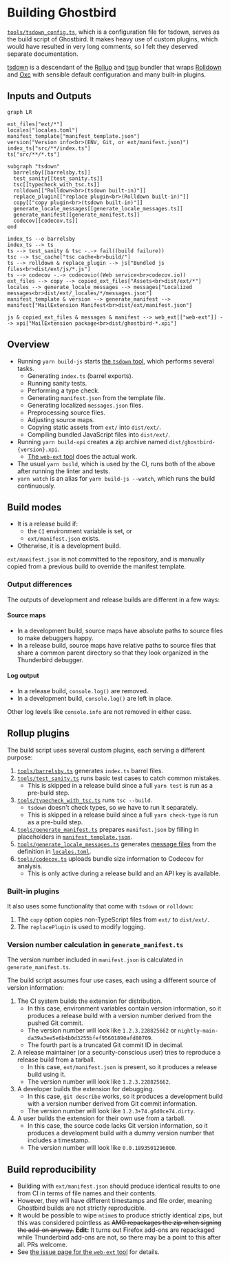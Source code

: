 # Building Ghostbird

[`tools/tsdown_config.ts`](../tools/tsdown_config.ts), which is a configuration file for tsdown, serves as the build script of Ghostbird. It makes heavy use of custom plugins, which would have resulted in very long comments, so I felt they deserved separate documentation.

[tsdown](https://tsdown.dev) is a descendant of the [Rollup](https://rollupjs.org/) and [tsup](https://tsup.egoist.dev/) bundler that wraps [Rolldown](https://rolldown.rs/) and [Oxc](https://oxc.rs/) with sensible default configuration and many built-in plugins.

## Inputs and Outputs

```mermaid
graph LR

ext_files["ext/*"]
locales["locales.toml"]
manifest_template["manifest_template.json"]
version("Version info<br>(ENV, Git, or ext/manifest.json)")
index_ts["src/**/index.ts"]
ts["src/**/*.ts"]

subgraph "tsdown"
  barrelsby[[barrelsby.ts]]
  test_sanity[[test_sanity.ts]]
  tsc[[typecheck_with_tsc.ts]]
  rolldown[["Rolldown<br>(tsdown built-in)"]]
  replace_plugin[["replace plugin<br>(Rolldown built-in)"]]
  copy[["copy plugin<br>(tsdown built-in)"]]
  generate_locale_messages[[generate_locale_messages.ts]]
  generate_manifest[[generate_manifest.ts]]
  codecov[[codecov.ts]]
end

index_ts --o barrelsby
index_ts --> ts
ts --> test_sanity & tsc -.-> fail((build failure))
tsc --> tsc_cache["tsc cache<br>build/"]
ts --> rolldown & replace_plugin --> js["Bundled js files<br>dist/ext/js/*.js"]
ts --> codecov -.-> codecovio((Web service<br>codecov.io))
ext_files --> copy --> copied_ext_files["Assets<br>dist/ext/*"]
locales --> generate_locale_messages --> messages["Localized messages<br>dist/ext/_locales/*/messages.json"]
manifest_template & version --> generate_manifest --> manifest["MailExtension Manifest<br>dist/ext/manifest.json"]

js & copied_ext_files & messages & manifest --> web_ext[["web-ext"]] --> xpi["MailExtension package<br>dist/ghostbird-*.xpi"]
```

## Overview

- Running `yarn build-js` starts [the `tsdown` tool](https://tsdown.dev/), which performs several tasks.
  - Generating `index.ts` (barrel exports).
  - Running sanity tests.
  - Performing a type check.
  - Generating `manifest.json` from the template file.
  - Generating localized `messages.json` files.
  - Preprocessing source files.
  - Adjusting source maps.
  - Copying static assets from `ext/` into `dist/ext/`.
  - Compiling bundled JavaScript files into `dist/ext/`.
- Running `yarn build-xpi` creates a zip archive named `dist/ghostbird-{version}.xpi`.
   - [The `web-ext` tool](https://github.com/mozilla/web-ext#web-ext) does the actual work.
- The usual `yarn build`, which is used by the CI, runs both of the above after running the linter and tests.
- `yarn watch` is an alias for `yarn build-js --watch`, which runs the build continuously.

## Build modes

- It is a release build if:
    - the `CI` environment variable is set, or
    - `ext/manifest.json` exists.
- Otherwise, it is a development build.

`ext/manifest.json` is not committed to the repository, and is manually copied from a previous build to override the manifest template.

### Output differences

The outputs of development and release builds are different in a few ways:

#### Source maps

- In a development build, source maps have absolute paths to source files to make debuggers happy.
- In a release build, source maps have relative paths to source files that share a common parent directory so that they look organized in the Thunderbird debugger.

#### Log output

- In a release build, `console.log()` are removed.
- In a development build, `console.log()` are left in place.

Other log levels like `console.info` are not removed in either case.

## Rollup plugins

The build script uses several custom plugins, each serving a different purpose:

1. [`tools/barrelsby.ts`](../tools/barrelsby.ts) generates `index.ts` barrel files.
1. [`tools/test_sanity.ts`](../tools/test_sanity.ts) runs basic test cases to catch common mistakes.
   - This is skipped in a release build since a full `yarn test` is run as a pre-build step.
1. [`tools/typecheck_with_tsc.ts`](../tools/typecheck_with_tsc.ts) runs `tsc --build`.
   - `tsdown` doesn't check types, so we have to run it separately.
   - This is skipped in a release build since a full `yarn check-type` is run as a pre-build step.
1. [`tools/generate_manifest.ts`](../tools/generate_manifest.ts) prepares `manifest.json` by filling in placeholders in [`manifest_template.json`](../manifest_template.json).
1. [`tools/generate_locale_messages.ts`](../tools/generate_locale_messages.ts) generates [message files](https://developer.mozilla.org/en-US/docs/Mozilla/Add-ons/WebExtensions/Internationalization) from the definition in [`locales.toml`](../locales.toml).
1. [`tools/codecov.ts`](../tools/codecov.ts) uploads bundle size information to Codecov for analysis.
   - This is only active during a release build and an API key is available.

### Built-in plugins

It also uses some functionality that come with `tsdown` or `rolldown`:

1. The `copy` option copies non-TypeScript files from `ext/` to `dist/ext/`.
2. The `replacePlugin` is used to modify logging.

### Version number calculation in `generate_manifest.ts`

The version number included in `manifest.json` is calculated in `generate_manifest.ts`.

The build script assumes four use cases, each using a different source of version information:

1. The CI system builds the extension for distribution.
   - In this case, environment variables contain version information, so it produces a release build with a version number derived from the pushed Git commit.
   - The version number will look like `1.2.3.228825662` or `nightly-main-da39a3ee5e6b4b0d3255bfef95601890afd80709`.
   - The fourth part is a truncated Git commit ID in decimal.
2. A release maintainer (or a security-conscious user) tries to reproduce a release build from a tarball.
   - In this case, `ext/manifest.json` is present, so it produces a release build using it.
   - The version number will look like `1.2.3.228825662`.
3. A developer builds the extension for debugging.
   - In this case, `git describe` works, so it produces a development build with a version number derived from Git commit information.
   - The version number will look like `1.2.3+74.g6d0ce74.dirty`.
4. A user builds the extension for their own use from a tarball.
   - In this case, the source code lacks Git version information, so it produces a development build with a dummy version number that includes a timestamp.
   - The version number will look like `0.0.1893501296000`.

## Build reproducibility

- Building with `ext/manifest.json` should produce identical results to one from CI in terms of file names and their contents.
- However, they will have different timestamps and file order, meaning Ghostbird builds are not strictly reproducible.
- It would be possible to wipe `mtime`s to produce strictly identical zips, but this was considered pointless as ~~AMO repackages the zip when signing the add-on anyway.~~ **Edit:** It turns out Firefox add-ons are repackaged while Thunderbird add-ons are not, so there may be a point to this after all. PRs welcome.
- See [the issue page for the `web-ext` tool](https://github.com/mozilla/web-ext/issues/2381#issuecomment-1075667618) for details.
